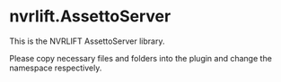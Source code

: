 ﻿# nvrlift.AssettoServer

This is the NVRLIFT AssettoServer library.

Please copy necessary files and folders into the plugin and change the namespace respectively.
